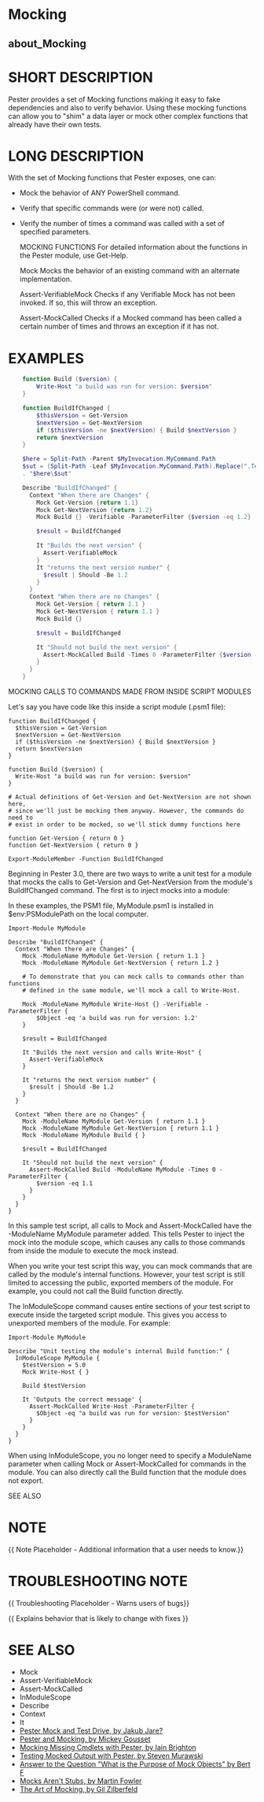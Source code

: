 # Mocking

## about_Mocking

# SHORT DESCRIPTION

Pester provides a set of Mocking functions making it easy to fake dependencies
and also to verify behavior. Using these mocking functions can allow you to
"shim" a data layer or mock other complex functions that already have their
own tests.

# LONG DESCRIPTION

With the set of Mocking functions that Pester exposes, one can:

- Mock the behavior of ANY PowerShell command.
- Verify that specific commands were (or were not) called.
- Verify the number of times a command was called with a set of specified
  parameters.

  MOCKING FUNCTIONS
  For detailed information about the functions in the Pester module, use Get-Help.

  Mock
  Mocks the behavior of an existing command with an alternate
  implementation.

  Assert-VerifiableMock
  Checks if any Verifiable Mock has not been invoked. If so, this will
  throw an exception.

  Assert-MockCalled
  Checks if a Mocked command has been called a certain number of times
  and throws an exception if it has not.

# EXAMPLES

```powershell
    function Build ($version) {
        Write-Host "a build was run for version: $version"
    }

    function BuildIfChanged {
        $thisVersion = Get-Version
        $nextVersion = Get-NextVersion
        if ($thisVersion -ne $nextVersion) { Build $nextVersion }
        return $nextVersion
    }

    $here = Split-Path -Parent $MyInvocation.MyCommand.Path
    $sut = (Split-Path -Leaf $MyInvocation.MyCommand.Path).Replace(".Tests.", ".")
    . "$here\$sut"

    Describe "BuildIfChanged" {
      Context "When there are Changes" {
        Mock Get-Version {return 1.1}
        Mock Get-NextVersion {return 1.2}
        Mock Build {} -Verifiable -ParameterFilter {$version -eq 1.2}

        $result = BuildIfChanged

        It "Builds the next version" {
          Assert-VerifiableMock
        }
        It "returns the next version number" {
          $result | Should -Be 1.2
        }
      }
      Context "When there are no Changes" {
        Mock Get-Version { return 1.1 }
        Mock Get-NextVersion { return 1.1 }
        Mock Build {}

        $result = BuildIfChanged

        It "Should not build the next version" {
          Assert-MockCalled Build -Times 0 -ParameterFilter {$version -eq 1.1}
        }
      }
    }
```

MOCKING CALLS TO COMMANDS MADE FROM INSIDE SCRIPT MODULES

Let's say you have code like this inside a script module (.psm1 file):

    function BuildIfChanged {
      $thisVersion = Get-Version
      $nextVersion = Get-NextVersion
      if ($thisVersion -ne $nextVersion) { Build $nextVersion }
      return $nextVersion
    }

    function Build ($version) {
      Write-Host "a build was run for version: $version"
    }

    # Actual definitions of Get-Version and Get-NextVersion are not shown here,
    # since we'll just be mocking them anyway. However, the commands do need to
    # exist in order to be mocked, so we'll stick dummy functions here

    function Get-Version { return 0 }
    function Get-NextVersion { return 0 }

    Export-ModuleMember -Function BuildIfChanged

Beginning in Pester 3.0, there are two ways to write a unit test for a module that
mocks the calls to Get-Version and Get-NextVersion from the module's BuildIfChanged
command. The first is to inject mocks into a module:

In these examples, the PSM1 file, MyModule.psm1 is installed in \$env:PSModulePath on
the local computer.

    Import-Module MyModule

    Describe "BuildIfChanged" {
      Context "When there are Changes" {
        Mock -ModuleName MyModule Get-Version { return 1.1 }
        Mock -ModuleName MyModule Get-NextVersion { return 1.2 }

        # To demonstrate that you can mock calls to commands other than functions
        # defined in the same module, we'll mock a call to Write-Host.

        Mock -ModuleName MyModule Write-Host {} -Verifiable -ParameterFilter {
            $Object -eq 'a build was run for version: 1.2'
        }

        $result = BuildIfChanged

        It "Builds the next version and calls Write-Host" {
          Assert-VerifiableMock
        }

        It "returns the next version number" {
          $result | Should -Be 1.2
        }
      }

      Context "When there are no Changes" {
        Mock -ModuleName MyModule Get-Version { return 1.1 }
        Mock -ModuleName MyModule Get-NextVersion { return 1.1 }
        Mock -ModuleName MyModule Build { }

        $result = BuildIfChanged

        It "Should not build the next version" {
          Assert-MockCalled Build -ModuleName MyModule -Times 0 -ParameterFilter {
            $version -eq 1.1
          }
        }
      }
    }

In this sample test script, all calls to Mock and Assert-MockCalled have the
-ModuleName MyModule parameter added. This tells Pester to inject the mock into the module scope,
which causes any calls to those commands from inside the module to execute the mock instead.

When you write your test script this way, you can mock commands that are called by the module's
internal functions. However, your test script is still limited to accessing the public, exported
members of the module. For example, you could not call the Build function directly.

The InModuleScope command causes entire sections of your test script to execute inside the targeted
script module. This gives you access to unexported members of the module. For example:

    Import-Module MyModule

    Describe "Unit testing the module's internal Build function:" {
      InModuleScope MyModule {
        $testVersion = 5.0
        Mock Write-Host { }

        Build $testVersion

        It 'Outputs the correct message' {
          Assert-MockCalled Write-Host -ParameterFilter {
            $Object -eq "a build was run for version: $testVersion"
          }
        }
      }
    }

When using InModuleScope, you no longer need to specify a ModuleName parameter when calling
Mock or Assert-MockCalled for commands in the module. You can also directly call the Build
function that the module does not export.

SEE ALSO

# NOTE

{{ Note Placeholder - Additional information that a user needs to know.}}

# TROUBLESHOOTING NOTE

{{ Troubleshooting Placeholder - Warns users of bugs}}

{{ Explains behavior that is likely to change with fixes }}

# SEE ALSO

- Mock
- Assert-VerifiableMock
- Assert-MockCalled
- InModuleScope
- Describe
- Context
- It
- [Pester Mock and Test Drive, by Jakub Jare?](http://www.powershellmagazine.com/2014/09/30/pester-mock-and-testdrive/)
- [Pester and Mocking, by Mickey Gousset](http://www.systemcentercentral.com/day-53-pester-mocking/)
- [Mocking Missing Cmdlets with Pester, by Iain Brighton](http://virtualengine.co.uk/2015/mocking-missing-cmdlets-with-pester/)
- [Testing Mocked Output with Pester, by Steven Murawski](http://stevenmurawski.com/powershell/2014/02/testing-returned-objects-with-pester/)
- [Answer to the Question "What is the Purpose of Mock Objects" by Bert F](http://stackoverflow.com/a/3623574/5514075)
- [Mocks Aren't Stubs, by Martin Fowler](http://martinfowler.com/articles/mocksArentStubs.html)
- [The Art of Mocking, by Gil Zilberfeld](http://www.methodsandtools.com/archive/archive.php?id=122)
